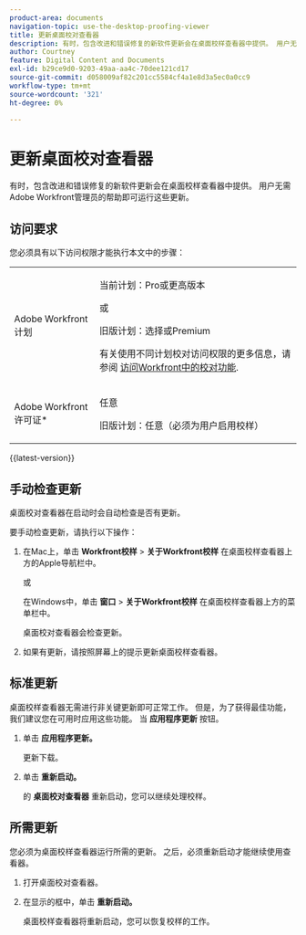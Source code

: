 ```yaml
---
product-area: documents
navigation-topic: use-the-desktop-proofing-viewer
title: 更新桌面校对查看器
description: 有时，包含改进和错误修复的新软件更新会在桌面校样查看器中提供。 用户无需Adobe Workfront管理员的帮助即可运行这些更新。
author: Courtney
feature: Digital Content and Documents
exl-id: b29ce9d0-9203-49aa-aa4c-70dee121cd17
source-git-commit: d058009af82c201cc5584cf4a1e8d3a5ec0a0cc9
workflow-type: tm+mt
source-wordcount: '321'
ht-degree: 0%

---
```


# 更新桌面校对查看器

有时，包含改进和错误修复的新软件更新会在桌面校样查看器中提供。 用户无需Adobe Workfront管理员的帮助即可运行这些更新。

<!--
>[!IMPORTANT]
>
>Windows users must manually reinstall the Desktop Proofing Viewer to support Chrome version 91. After manually reinstalling, the Desktop Proofing Viewer upgrades to the latest version (2.0.15). Future updates to the Desktop Proofing Viewer will be automatic. For information in reinstalling, see [Install the Desktop Proofing Viewer](../../../review-and-approve-work/proofing/use-the-desktop-proofing-viewer/installing-desktop-proofing-viewer.md). -->

## 访问要求

您必须具有以下访问权限才能执行本文中的步骤：

<table style="table-layout:auto"> 
 <col> 
 <col> 
 <tbody> 
  <tr> 
   <td role="rowheader">Adobe Workfront计划</td> 
   <td> <p>当前计划：Pro或更高版本</p> <p>或</p> <p>旧版计划：选择或Premium</p> <p>有关使用不同计划校对访问权限的更多信息，请参阅 <a href="/help/quicksilver/administration-and-setup/manage-workfront/configure-proofing/access-to-proofing-functionality.md" class="MCXref xref">访问Workfront中的校对功能</a>.</p> </td> 
  </tr> 
  <tr> 
   <td role="rowheader">Adobe Workfront许可证*</td> 
   <td> <p>任意</p> <p>旧版计划：任意（必须为用户启用校样）</p> </td> 
  </tr> 
 </tbody> 
</table>

{{latest-version}}

## 手动检查更新

桌面校对查看器在启动时会自动检查是否有更新。 

要手动检查更新，请执行以下操作：

1. 在Mac上，单击 **Workfront校样** > **关于Workfront校样** 在桌面校样查看器上方的Apple导航栏中。 

   或

   在Windows中，单击 **窗口** > **关于Workfront校样** 在桌面校样查看器上方的菜单栏中。

   桌面校对查看器会检查更新。

1. 如果有更新，请按照屏幕上的提示更新桌面校样查看器。

## 标准更新

桌面校样查看器无需进行非关键更新即可正常工作。 但是，为了获得最佳功能，我们建议您在可用时应用这些功能。 当 **应用程序更新** 按钮。

1. 单击 **应用程序更新。**

   更新下载。

1. 单击 **重新启动。**

   的 **桌面校对查看器** 重新启动，您可以继续处理校样。

## 所需更新

您必须为桌面校样查看器运行所需的更新。 之后，必须重新启动才能继续使用查看器。

1. 打开桌面校对查看器。
1. 在显示的框中，单击 **重新启动。**

   桌面校样查看器将重新启动，您可以恢复校样的工作。 
